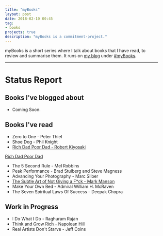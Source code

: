 ```yaml
---
title: "myBooks"
layout: post
date: 2018-02-10 00:45
tag:
- books
projects: true
description: "myBooks is a commitment-project."
---
```


myBooks is a short series where I talk about books that I have read, to review and summarise them.
It runs on [my blog](http://blog.raghavbhasin.in) under [#myBooks](http://blog.raghavbhasin.in/tagged/myBooks).

---
# Status Report

## Books I've blogged about
- Coming Soon.

## Books I've read
- Zero to One - Peter Thiel
- Shoe Dog - Phil Knight
- [Rich Dad Poor Dad - Robert Kiyosaki](https://www.amazon.in/gp/product/1612680194/ref=as_li_tl?ie=UTF8&camp=3638&creative=24630&creativeASIN=1612680194&linkCode=as2&tag=raghavb95-21&linkId=65ccba785f59c96146e07bfbb8a4486a)<img src="//ir-in.amazon-adsystem.com/e/ir?t=raghavb95-21&l=am2&o=31&a=1612680194" width="1" height="1" border="0" alt="" style="border:none !important; margin:0px !important;" />

<a target="_blank" href="https://www.amazon.in/gp/product/1612680194/ref=as_li_tl?ie=UTF8&camp=3638&creative=24630&creativeASIN=1612680194&linkCode=as2&tag=raghavb95-21&linkId=65ccba785f59c96146e07bfbb8a4486a">Rich Dad Poor Dad</a>
<img src="//ir-in.amazon-adsystem.com/e/ir?t=raghavb95-21&l=am2&o=31&a=1612680194" width="1" height="1" border="0" alt="" style="border:none !important; margin:0px !important;" />


- The 5 Second Rule - Mel Robbins
- Peak Performance - Brad Stulberg and Steve Magness
- Advancing Your Photography - Marc Silber
- [The Subtle Art of Not Giving a F*ck - Mark Manson](https://www.amazon.in/gp/product/0062641549/ref=as_li_tl?ie=UTF8&camp=3638&creative=24630&creativeASIN=0062641549&linkCode=as2&tag=raghavb95-21&linkId=f95163237714b6f3a3fe5704e6d3a283)<img src="//ir-in.amazon-adsystem.com/e/ir?t=raghavb95-21&l=am2&o=31&a=0062641549" width="1" height="1" border="0" alt="" style="border:none !important; margin:0px !important;" />
- Make Your Own Bed -  Admiral William H. McRaven
- The Seven Spiritual Laws Of Success - Deepak Chopra

## Work in Progress
- I Do What I Do - Raghuram Rajan
- [Think and Grow Rich - Napolean Hill](https://www.amazon.in/gp/product/8192910911/ref=as_li_tl?ie=UTF8&camp=3638&creative=24630&creativeASIN=8192910911&linkCode=as2&tag=raghavb95-21&linkId=0d6db2189e802addfbe75ce8b02b3527)<img src="//ir-in.amazon-adsystem.com/e/ir?t=raghavb95-21&l=am2&o=31&a=8192910911" width="1" height="1" border="0" alt="" style="border:none !important; margin:0px !important;" />
- Real Artists Don't Starve - Jeff Coins
